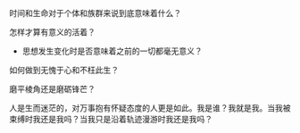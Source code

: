 时间和生命对于个体和族群来说到底意味着什么？

怎样才算有意义的活着？

- 思想发生变化时是否意味着之前的一切都毫无意义？

如何做到无愧于心和不枉此生？

磨平棱角还是磨砺锋芒？



人是生而迷茫的，对万事抱有怀疑态度的人更是如此。我是谁？我就是我。当我被束缚时我还是我吗？当我只是沿着轨迹漫游时我还是我吗？